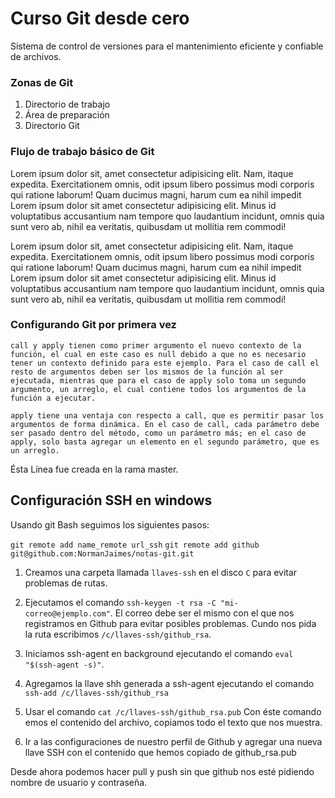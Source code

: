 # Curso Git desde cero
Sistema de control de versiones para el mantenimiento eficiente y confiable de archivos.

### Zonas de Git
1. Directorio de trabajo
2. Área de preparación
3. Directorio Git

### Flujo de trabajo básico de Git
Lorem ipsum dolor sit, amet consectetur adipisicing elit. Nam, itaque expedita. Exercitationem omnis, odit ipsum libero possimus modi corporis qui ratione laborum! Quam ducimus magni, harum cum ea nihil impedit Lorem ipsum dolor sit amet consectetur adipisicing elit. Minus id voluptatibus accusantium nam tempore quo laudantium incidunt, omnis quia sunt vero ab, nihil ea veritatis, quibusdam ut mollitia rem commodi!

Lorem ipsum dolor sit, amet consectetur adipisicing elit. Nam, itaque expedita. Exercitationem omnis, odit ipsum libero possimus modi corporis qui ratione laborum! Quam ducimus magni, harum cum ea nihil impedit Lorem ipsum dolor sit amet consectetur adipisicing elit. Minus id voluptatibus accusantium nam tempore quo laudantium incidunt, omnis quia sunt vero ab, nihil ea veritatis, quibusdam ut mollitia rem commodi!

### Configurando Git por primera vez
```
call y apply tienen como primer argumento el nuevo contexto de la función, el cual en este caso es null debido a que no es necesario tener un contexto definido para este ejemplo. Para el caso de call el resto de argumentos deben ser los mismos de la función al ser ejecutada, mientras que para el caso de apply solo toma un segundo argumento, un arreglo, el cual contiene todos los argumentos de la función a ejecutar.

apply tiene una ventaja con respecto a call, que es permitir pasar los argumentos de forma dinámica. En el caso de call, cada parámetro debe ser pasado dentro del método, como un parámetro más; en el caso de apply, solo basta agregar un elemento en el segundo parámetro, que es un arreglo.
```

Ésta Línea fue creada en la rama master.

## Configuración SSH en windows
Usando git Bash seguimos los siguientes pasos:

`git remote add name_remote url_ssh`
`git remote add github git@github.com:NormanJaimes/notas-git.git`
1. Creamos una carpeta llamada `llaves-ssh` en el disco `C` para evitar problemas de rutas.
2. Ejecutamos el comando `ssh-keygen -t rsa -C "mi-correo@ejemplo.com"`.
El correo debe ser el mismo con el que nos registramos en Github para evitar posibles problemas.
Cundo nos pida la ruta escribimos `/c/llaves-ssh/github_rsa`.
3. Iniciamos ssh-agent en background ejecutando el comando `eval "$(ssh-agent -s)"`.
4. Agregamos la llave shh generada a ssh-agent ejecutando el comando `ssh-add /c/llaves-ssh/github_rsa`

5. Usar el comando `cat /c/llaves-ssh/github_rsa.pub`
Con éste comando emos el contenido del archivo, copiamos todo el texto que nos muestra.

6. Ir a las configuraciones de nuestro perfil de Github y agregar una nueva llave SSH con el contenido que hemos copiado de github_rsa.pub

Desde ahora podemos hacer pull y push sin que github nos esté pidiendo nombre de usuario y contraseña.